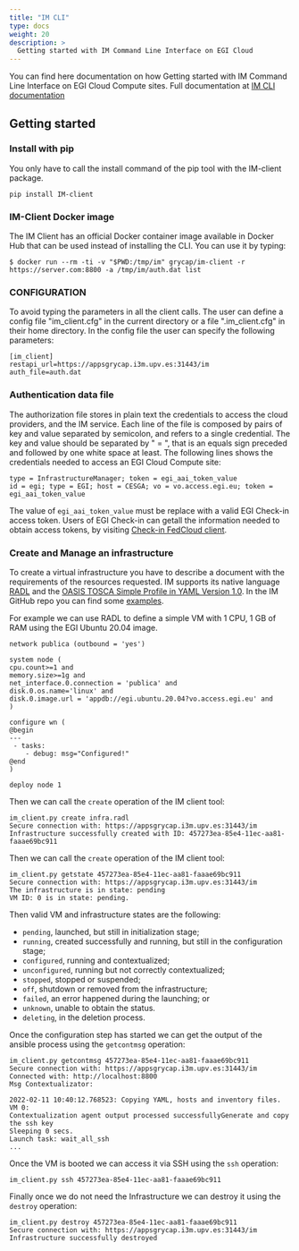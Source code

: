 ```yaml
---
title: "IM CLI"
type: docs
weight: 20
description: >
  Getting started with IM Command Line Interface on EGI Cloud
---
```


You can find here documentation on how Getting started with IM Command Line 
Interface on EGI Cloud Compute sites. Full documentation at
[IM CLI documentation](https://imdocs.readthedocs.io/en/latest/client.html)

## Getting started

### Install with pip

You only have to call the install command of the pip tool with the IM-client
package.

```shell
pip install IM-client
```

### IM-Client Docker image

The IM Client has an official Docker container image available in Docker Hub that
can be used instead of installing the CLI. You can use it by typing:

<!-- markdownlint-disable line-length -->

```shell
$ docker run --rm -ti -v "$PWD:/tmp/im" grycap/im-client -r https://server.com:8800 -a /tmp/im/auth.dat list
```

<!-- markdownlint-disable line-length -->

### CONFIGURATION

To avoid typing the parameters in all the client calls. The user can define a
config file "im_client.cfg" in the current directory or a file ".im_client.cfg"
in their home directory. In the config file the user can specify the following
parameters:

```shell
[im_client]
restapi_url=https://appsgrycap.i3m.upv.es:31443/im
auth_file=auth.dat
```

### Authentication data file

The authorization file stores in plain text the credentials to access the cloud
providers, and the IM service. Each line of the file is composed by pairs of key
and value separated by semicolon, and refers to a single credential. The key and
value should be separated by " = ", that is an equals sign preceded and followed
by one white space at least. The following lines shows the credentials needed to
access an EGI Cloud Compute site:

<!-- markdownlint-disable line-length -->

```shell
type = InfrastructureManager; token = egi_aai_token_value
id = egi; type = EGI; host = CESGA; vo = vo.access.egi.eu; token = egi_aai_token_value
```

<!-- markdownlint-disable line-length -->

The value of ``egi_aai_token_value`` must be replace with a valid EGI Check-in
access token. Users of EGI Check-in can getall the information needed to obtain
access tokens, by visiting [Check-in FedCloud client](https://aai.egi.eu/fedcloud/).

### Create and Manage an infrastructure

To create a virtual infrastructure you have to describe a document with the
requirements of the resources requested. IM supports its native language
[RADL](https://imdocs.readthedocs.io/en/latest/radl.html) and the
[OASIS TOSCA Simple Profile in YAML Version 1.0](http://docs.oasis-open.org/tosca/TOSCA-Simple-Profile-YAML/v1.0/csprd02/TOSCA-Simple-Profile-YAML-v1.0-csprd02.html). In the IM GitHub repo
you can find some [examples](https://github.com/grycap/im/tree/master/examples).

For example we can use RADL to define a simple VM with 1 CPU, 1 GB of RAM
using the EGI Ubuntu 20.04 image.

<!-- markdownlint-disable line-length -->

```shell
network publica (outbound = 'yes')

system node (
cpu.count>=1 and
memory.size>=1g and
net_interface.0.connection = 'publica' and
disk.0.os.name='linux' and
disk.0.image.url = 'appdb://egi.ubuntu.20.04?vo.access.egi.eu' and
)

configure wn (
@begin
---
 - tasks:
    - debug: msg="Configured!"
@end
)

deploy node 1
```

Then we can call the ``create`` operation of the IM client tool:

```shell
im_client.py create infra.radl
Secure connection with: https://appsgrycap.i3m.upv.es:31443/im 
Infrastructure successfully created with ID: 457273ea-85e4-11ec-aa81-faaae69bc911
```

Then we can call the ``create`` operation of the IM client tool:

```shell
im_client.py getstate 457273ea-85e4-11ec-aa81-faaae69bc911
Secure connection with: https://appsgrycap.i3m.upv.es:31443/im 
The infrastructure is in state: pending
VM ID: 0 is in state: pending.
```

<!-- markdownlint-enable line-length -->

Then valid VM and infrastructure states are the following:

   * ``pending``, launched, but still in initialization stage;
   * ``running``, created successfully and running, but still in the
     configuration stage;
   * ``configured``, running and contextualized;
   * ``unconfigured``, running but not correctly contextualized;
   * ``stopped``, stopped or suspended;
   * ``off``, shutdown or removed from the infrastructure;
   * ``failed``, an error happened during the launching; or
   * ``unknown``, unable to obtain the status.
   * ``deleting``, in the deletion process.

Once the configuration step has started we can get the output of the ansible
process using the ``getcontmsg`` operation:

<!-- markdownlint-disable line-length -->

```shell
im_client.py getcontmsg 457273ea-85e4-11ec-aa81-faaae69bc911
Secure connection with: https://appsgrycap.i3m.upv.es:31443/im 
Connected with: http://localhost:8800
Msg Contextualizator: 

2022-02-11 10:40:12.768523: Copying YAML, hosts and inventory files.
VM 0:
Contextualization agent output processed successfullyGenerate and copy the ssh key
Sleeping 0 secs.
Launch task: wait_all_ssh
...

```

Once the VM is booted we can access it via SSH using the ``ssh`` operation:

```shell
im_client.py ssh 457273ea-85e4-11ec-aa81-faaae69bc911
```

Finally once we do not need the Infrastructure we can destroy it using the ``destroy``
operation:

```shell
im_client.py destroy 457273ea-85e4-11ec-aa81-faaae69bc911
Secure connection with: https://appsgrycap.i3m.upv.es:31443/im 
Infrastructure successfully destroyed
```

<!-- markdownlint-enable line-length -->